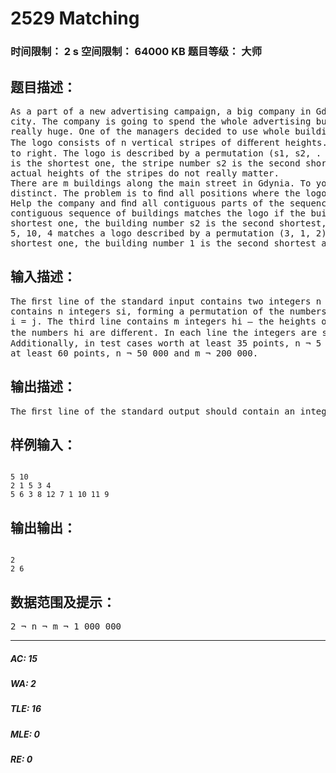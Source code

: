 # 2529 Matching   
### 时间限制： 2 s     空间限制： 64000 KB     题目等级： 大师  
## 题目描述：  

<pre>
As a part of a new advertising campaign, a big company in Gdynia wants to put its logo somewhere in the  
city. The company is going to spend the whole advertising budget for this year on the logo, so it has to be  
really huge. One of the managers decided to use whole buildings as parts of the logo.  
The logo consists of n vertical stripes of diﬀerent heights. The stripes are numbered from 1 to n from left  
to right. The logo is described by a permutation (s1, s2, . . . , sn) of numbers 1, 2, . . . , n. The stripe number s1  
is the shortest one, the stripe number s2 is the second shortest etc., ﬁnally the stripe sn is the tallest one. The  
actual heights of the stripes do not really matter.  
There are m buildings along the main street in Gdynia. To your surprise, the heights of the buildings are  
distinct. The problem is to ﬁnd all positions where the logo matches the buildings.  
Help the company and ﬁnd all contiguous parts of the sequence of buildings which match the logo. A  
contiguous sequence of buildings matches the logo if the building number s1 within this sequence is the  
shortest one, the building number s2 is the second shortest, etc. For example a sequence of buildings of heights  
5, 10, 4 matches a logo described by a permutation (3, 1, 2), since the building number 3 (of height 4) is the  
shortest one, the building number 1 is the second shortest and the building number 2 is the tallest.
</pre>
  
  
## 输入描述：  

<pre>
The ﬁrst line of the standard input contains two integers n and m (2 ¬ n ¬ m ¬ 1 000 000). The second line  
contains n integers si, forming a permutation of the numbers 1, 2, . . . , n. That is, 1 ¬ si ¬ n and si = sj for  
i = j. The third line contains m integers hi — the heights of the buildings (1 ¬ hi ¬ 109 for 1 ¬ i ¬ m). All  
the numbers hi are diﬀerent. In each line the integers are separated by single spaces.  
Additionally, in test cases worth at least 35 points, n ¬ 5 000 and m ¬ 20 000, whereas in test cases worth  
at least 60 points, n ¬ 50 000 and m ¬ 200 000.
</pre>
  
  
## 输出描述：  

<pre>
The ﬁrst line of the standard output should contain an integer k, the number of matches. The second lineshould contain k integers — 1-based indices of buildings which correspond to the stripe number 1 from thelogo in a proper match. The numbers should be listed in an increasing order and separated by single spaces.If k = 0, your program should print an empty second line.
</pre>
  
  
## 样例输入：  

<pre><code>
5 10  
2 1 5 3 4  
5 6 3 8 12 7 1 10 11 9
</code></pre>
  
  
## 输出输出：  

<pre><code>
2  
2 6
</code></pre>
  
  
## 数据范围及提示：  

<pre>
2 ¬ n ¬ m ¬ 1 000 000
</pre>
  
  
***  

##### AC: 15  
##### WA: 2  
##### TLE: 16  
##### MLE: 0  
##### RE: 0  
